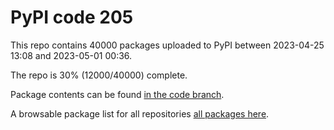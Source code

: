 # PyPI code 205

This repo contains 40000 packages uploaded to PyPI between 
2023-04-25 13:08 and 2023-05-01 00:36.

The repo is 30% (12000/40000) complete.

Package contents can be found [in the code branch](https://github.com/pypi-data/pypi-mirror-205/tree/code/packages).

A browsable package list for all repositories [all packages here](https://pypi-data.github.io/website/repositories/pypi-mirror-205).


